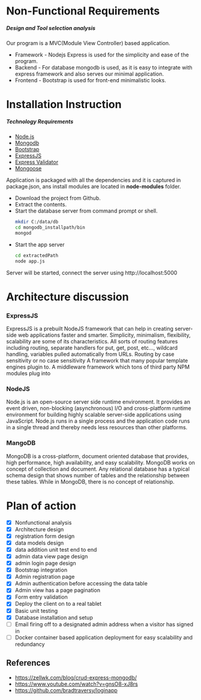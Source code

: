 # Non-Functional Requirements 

##### Design and Tool selection analysis
Our program is a MVC(Module View Controller) based application.
* Framework - Nodejs Express  is used for the simplicity and ease of the program.
* Backend - For database mongodb is used, as it is easy to integrate with express framework and also serves our minimal application.
* Frontend - Bootstrap is used for front-end minimalistic looks.

# Installation Instruction

##### Technology Requirements
* [Node.js](https://nodejs.org/) 
* [Mongodb](https://www.mongodb.com)
* [Bootstrap](https://getbootstrap.com/)
* [ExpressJS](https://expressjs.com/)
* [Express Validator]()
* [Mongoose](http://mongoosejs.com/)

Application is packaged with all the dependencies and it is captured in package.json, ans install modules are located in **node-modules** folder.
* Download the project from Github.
* Extract the contents.
* Start the database server from command prompt or shell.
    ```sh
    mkdir C:/data/db
    cd mongodb_installpath/bin
    mongod
    ```
* Start the app server
    ```sh
    cd extractedPath
    node app.js
    ```
Server will be started, connect the server using http://localhost:5000 

# Architecture discussion

### ExpressJS
ExpressJS is a prebuilt NodeJS framework that can help in creating server-side web applications faster and smarter. Simplicity, minimalism, flexibility, scalability are some of its characteristics. All sorts of routing features including routing, separate handlers for put, get, post, etc..., wildcard handling, variables pulled automatically from URLs. Routing by case sensitivity or no case sensitivity 
A framework that many popular template engines plugin to.
A middleware framework which tons of third party NPM modules plug into

### NodeJS
Node.js is an open-source server side runtime environment. It provides an event driven, non-blocking (asynchronous) I/O and cross-platform runtime environment for building highly scalable server-side applications using JavaScript. Node.js runs in a single process and the application code runs in a single thread and thereby needs less resources than other platforms.

### MangoDB
MongoDB is a cross-platform, document oriented database that provides, high performance, high availability, and easy scalability. MongoDB works on concept of collection and document. Any relational database has a typical schema design that shows number of tables and the relationship between these tables. While in MongoDB, there is no concept of relationship.

# Plan of action
- [x] Nonfunctional analysis
- [x] Architecture design
- [x] registration form design
- [x] data models design
- [x] data addition unit test end to end 
- [x] admin data view page design
- [x] admin login page design
- [x] Bootstrap integration
- [x] Admin registration page
- [x] Admin authentication before accessing the data table
-  [x] Admin view has a page pagination
-  [x] Form entry validation
-  [x] Deploy the client on to a real tablet
-  [x] Basic unit testing
-  [x] Database installation and setup
-  [ ] Email firing off to a designated admin address when a visitor has signed in
-  [ ] Docker container based application deployment for easy scalability and redundancy

References
----------------
* https://zellwk.com/blog/crud-express-mongodb/
* https://www.youtube.com/watch?v=gnsO8-xJ8rs
* https://github.com/bradtraversy/loginapp








